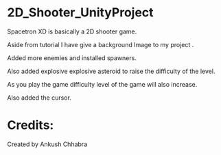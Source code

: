 # 2D_Shooter_UnityProject

Spacetron XD is basically a 2D shooter game.

Aside from tutorial I have give a background Image to my project .

Added more enemies and installed spawners.

Also added explosive explosive asteroid to raise the difficulty of the level.

As you play the game difficulty level of the game will also increase.

Also added the cursor.

# Credits:

Created by Ankush Chhabra
